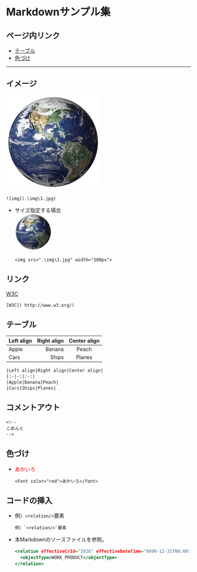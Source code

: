﻿# Markdownサンプル集

## ページ内リンク
* [テーブル](#table)
* [色づけ](#color)


***
## イメージ
![img](.\img\1.jpg)  
```
![img](.\img\1.jpg)  
```
- サイズ指定する場合  
	<img src=".\img\1.jpg" width="100px">
	```
	<img src=".\img\1.jpg" width="100px">
	```

## リンク  
[W3C]( http://www.w3.org/)
```
[W3C]( http://www.w3.org/)
```

<a name="table"></a>
## テーブル
| Left align | Right align | Center align |
|:-|-:|:-:|
|Apple|Banana|Peach|
|Cars|Ships|Planes|


```
|Left align|Right align|Center align|
|:-|-:|:-:|
|Apple|Banana|Peach|
|Cars|Ships|Planes|
```
## コメントアウト
<!--
こめんと
-->
```
<!--
こめんと
-->
```
<a name="color"></a>
## 色づけ
- <Font color="red">あかいろ</font>
	```
	<Font color="red">あかいろ</font>
	```

## コードの挿入
- 例）`<relation/>`要素
	```
	例）`<relation/>`要素
	```
- 本Markdownのソースファイルを参照。
	```html:sample.html
	<relation effectiveCrId="1826" effectiveDateTime="9999-12-31T00:00:00.000+09:00" updateNo="1">
	  <objectType>WORK_PRODUCT</objectType>
	</relation>
	```